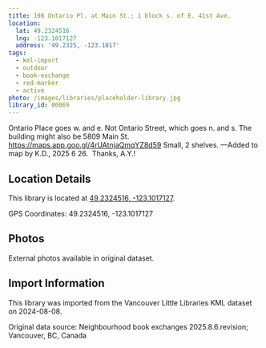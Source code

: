 ```yaml
---
title: 198 Ontario Pl. at Main St.; 1 block s. of E. 41st Ave.
location:
  lat: 49.2324516
  lng: -123.1017127
  address: '49.2325, -123.1017'
tags:
  - kml-import
  - outdoor
  - book-exchange
  - red-marker
  - active
photo: /images/libraries/placeholder-library.jpg
library_id: 00069
---
```

Ontario Place goes w. and e.
Not Ontario Street, which goes n. and s.
The building might also be 5809 Main St.
https://maps.app.goo.gl/4rUAtnjaQmqYZ8d59
Small, 2 shelves.
—Added to map by K.D., 2025 6 26.  Thanks, A.Y.!

## Location Details

This library is located at [49.2324516, -123.1017127](https://www.google.com/maps?q=49.2324516,-123.1017127).

GPS Coordinates: 49.2324516, -123.1017127

## Photos

External photos available in original dataset.

## Import Information

This library was imported from the Vancouver Little Libraries KML dataset on 2024-08-08.

Original data source: Neighbourhood book exchanges 2025.8.6.revision; Vancouver, BC, Canada
